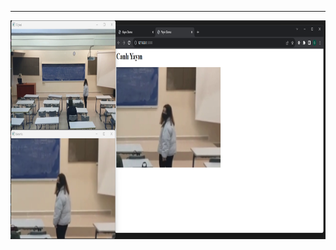 
-------------------------------------------------------------------------------------------------------------------------
<img src="ss.png" width="700" height="350">

